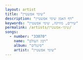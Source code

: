 ```yaml
---
layout: artist
title: "שימי אפשטיין"
description: "דף האמן שימי אפשטיין"
keywords: "שירים, מוזיקה, שימי אפשטיין"
permalink: /artists/שימי-אפשטיין/
songs:
  - number: "33070"
    name: "רבון העולם"
    album: "סינגלים"
    artist: "שימי אפשטיין"
---
```


